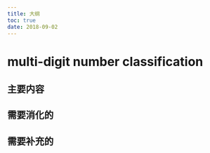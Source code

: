 ```yaml
---
title: 大纲
toc: true
date: 2018-09-02
---
```

# multi-digit number classification



## 主要内容



## 需要消化的



## 需要补充的
